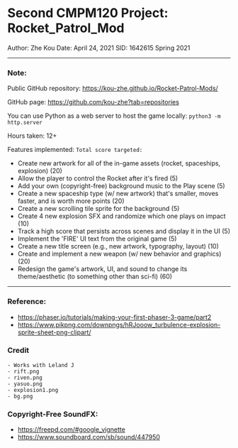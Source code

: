 # Second CMPM120 Project: Rocket_Patrol_Mod
Author: Zhe Kou
Date: April 24, 2021
SID:    1642615
Spring 2021  

---
### Note:
Public GitHub repository: https://kou-zhe.github.io/Rocket-Patrol-Mods/


GitHub page: 
https://github.com/kou-zhe?tab=repositories



You can use Python as a web server to host the game locally:
`python3 -m http.server`

Hours taken: 12+

Features implemented:
`Total score targeted: `

 - Create new artwork for all of the in-game assets (rocket, spaceships, explosion) (20) 
 - Allow the player to control the Rocket after it's fired (5)
 - Add your own (copyright-free) background music to the Play scene (5)
 - Create a new spaceship type (w/ new artwork) that's smaller, moves faster, and is worth more points (20)
 - Create a new scrolling tile sprite for the background (5)
 - Create 4 new explosion SFX and randomize which one plays on impact (10)
 - Track a high score that persists across scenes and display it in the UI (5)
 - Implement the 'FIRE' UI text from the original game (5)
 - Create a new title screen (e.g., new artwork, typography, layout) (10)
 - Create and implement a new weapon (w/ new behavior and graphics) (20)
 - Redesign the game's artwork, UI, and sound to change its theme/aesthetic (to something other than sci-fi) (60)





---
### Reference:
 
 - https://phaser.io/tutorials/making-your-first-phaser-3-game/part2
 - https://www.pikpng.com/downpngs/hRJooow_turbulence-explosion-sprite-sheet-png-clipart/

### Credit
    - Works with Leland J
    - rift.png
    - riven.png
    - yasuo.png
    - explosion1.png
    - bg.png


### Copyright-Free SoundFX:
 - https://freepd.com/#google_vignette
 - https://www.soundboard.com/sb/sound/447950



